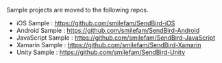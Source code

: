 Sample projects are moved to the following repos.

* iOS Sample : https://github.com/smilefam/SendBird-iOS
* Android Sample : https://github.com/smilefam/SendBird-Android
* JavaScript Sample : https://github.com/smilefam/SendBird-JavaScript
* Xamarin Sample : https://github.com/smilefam/SendBird-Xamarin
* Unity Sample : https://github.com/smilefam/SendBird-Unity
